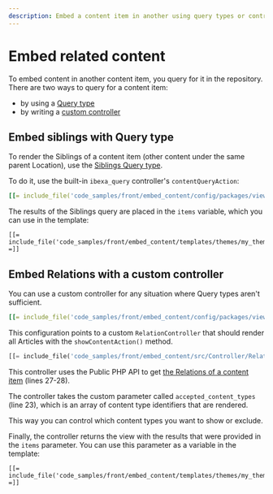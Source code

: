 ```yaml
---
description: Embed a content item in another using query types or controllers.
---
```


# Embed related content

To embed content in another content item, you query for it in the repository.
There are two ways to query for a content item:

- by using a [Query type](#embed-siblings-with-query-type)
- by writing a [custom controller](#embed-relations-with-a-custom-controller)

## Embed siblings with Query type

To render the Siblings of a content item (other content under the same parent Location), use the [Siblings Query type](built-in_query_types.md#siblings).

To do it, use the built-in `ibexa_query` controller's `contentQueryAction`:

``` yaml
[[= include_file('code_samples/front/embed_content/config/packages/views.yaml', 8, 23) =]]
```

The results of the Siblings query are placed in the `items` variable, which you can use in the template:

``` html+twig
[[= include_file('code_samples/front/embed_content/templates/themes/my_theme/full/blog_post.html.twig') =]]
```

## Embed Relations with a custom controller

You can use a custom controller for any situation where Query types aren't sufficient.

``` yaml
[[= include_file('code_samples/front/embed_content/config/packages/views.yaml', 23, 30) =]]
```

This configuration points to a custom `RelationController` that should render all Articles with the `showContentAction()` method.

``` php hl_lines="23 27 28"
[[= include_file('code_samples/front/embed_content/src/Controller/RelationController.php') =]]
```

This controller uses the Public PHP API to get [the Relations of a content item](browsing_content.md#relations) (lines 27-28).

The controller takes the custom parameter called `accepted_content_types` (line 23),
which is an array of content type identifiers that are rendered.

This way you can control which content types you want to show or exclude.

Finally, the controller returns the view with the results that were provided in the `items` parameter.
You can use this parameter as a variable in the template:

``` html+twig
[[= include_file('code_samples/front/embed_content/templates/themes/my_theme/full/article.html.twig') =]]
```
